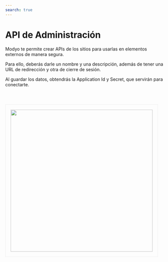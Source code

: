 ```yaml
---
search: true
---
```


# API de Administración

Modyo te permite crear APIs de los sitios para usarlas en elementos externos de manera segura.

Para ello, deberás darle un nombre y una descripción, además de tener una URL de redirección y otra de cierre de sesión.

Al guardar los datos, obtendrás la Application Id y Secret, que servirán para conectarte.

<img src="/assets/img/platform/new-api.jpg" width="450" style="margin-top: 40px; border: 1px solid #EEE; padding: 1rem" />